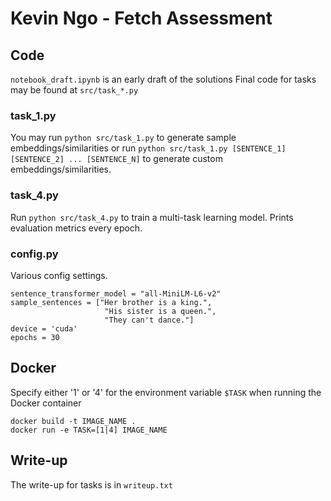 # Kevin Ngo - Fetch Assessment
## Code
`notebook_draft.ipynb` is an early draft of the solutions
Final code for tasks may be found at `src/task_*.py`
### task_1.py
You may run `python src/task_1.py` to generate sample embeddings/similarities or run `python src/task_1.py [SENTENCE_1] [SENTENCE_2] ... [SENTENCE_N]` to generate custom embeddings/similarities.

### task_4.py
Run `python src/task_4.py` to train a multi-task learning model. Prints evaluation metrics every epoch.

### config.py
Various config settings.
```
sentence_transformer_model = "all-MiniLM-L6-v2"
sample_sentences = ["Her brother is a king.",
                     "His sister is a queen.",
                     "They can't dance."]
device = 'cuda'
epochs = 30
```

## Docker
Specify either '1' or '4' for the environment variable `$TASK` when running the Docker container
```
docker build -t IMAGE_NAME .
docker run -e TASK=[1|4] IMAGE_NAME
```

## Write-up
The write-up for tasks is in `writeup.txt`